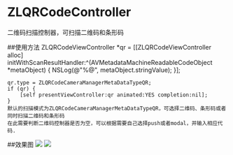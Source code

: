 # ZLQRCodeController
二维码扫描控制器，可扫描二维码和条形码

##使用方法
    ZLQRCodeViewController *qr = [[ZLQRCodeViewController alloc] initWithScanResultHandler:^(AVMetadataMachineReadableCodeObject *metaObject) {
        NSLog(@"%@", metaObject.stringValue);
    }];
  
    qr.type = ZLQRCodeCameraManagerMetaDataTypeQR;
    if (qr) {
        [self presentViewController:qr animated:YES completion:nil];
    }
    默认的扫描模式为ZLQRCodeCameraManagerMetaDataTypeQR，可选择二维码、条形码或者同时扫描二维码和条形码
    在此需要判断二维码控制器是否为空，可以根据需要自己选择push或者modal，并输入相应代码.
##效果图
![](https://raw.githubusercontent.com/sunnyzl/ZLQRCodeController/master/demo1.jpg)
![](https://raw.githubusercontent.com/sunnyzl/ZLQRCodeController/master/demo2.jpg)